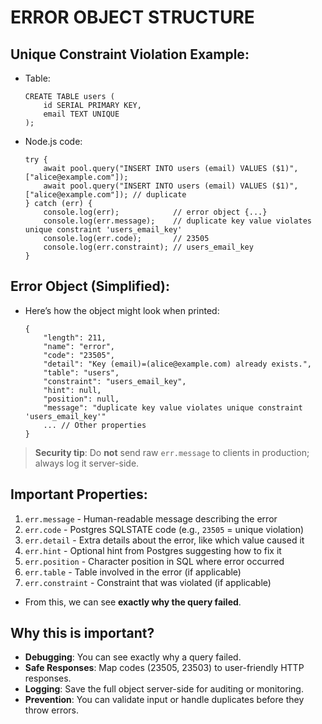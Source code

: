 # ERROR OBJECT STRUCTURE

## Unique Constraint Violation Example:

- Table:

  ```
  CREATE TABLE users (
      id SERIAL PRIMARY KEY,
      email TEXT UNIQUE
  );
  ```

- Node.js code:
  ```
  try {
      await pool.query("INSERT INTO users (email) VALUES ($1)", ["alice@example.com"]);
      await pool.query("INSERT INTO users (email) VALUES ($1)", ["alice@example.com"]); // duplicate
  } catch (err) {
      console.log(err);            // error object {...}
      console.log(err.message);    // duplicate key value violates unique constraint 'users_email_key'
      console.log(err.code);       // 23505
      console.log(err.constraint); // users_email_key
  }
  ```

## Error Object (Simplified):

- Here’s how the object might look when printed:
  ```
  {
      "length": 211,
      "name": "error",
      "code": "23505",
      "detail": "Key (email)=(alice@example.com) already exists.",
      "table": "users",
      "constraint": "users_email_key",
      "hint": null,
      "position": null,
      "message": "duplicate key value violates unique constraint 'users_email_key'"
      ... // Other properties
  }
  ```

> **Security tip**:
> Do **not** send raw `err.message` to clients in production; always log it server-side.

## Important Properties:

1. `err.message` - Human-readable message describing the error
2. `err.code` - Postgres SQLSTATE code (e.g., `23505` = unique violation)
3. `err.detail` - Extra details about the error, like which value caused it
4. `err.hint` - Optional hint from Postgres suggesting how to fix it
5. `err.position` - Character position in SQL where error occurred
6. `err.table` - Table involved in the error (if applicable)
7. `err.constraint` - Constraint that was violated (if applicable)

- From this, we can see **exactly why the query failed**.

## Why this is important?

- **Debugging**: You can see exactly why a query failed.
- **Safe Responses**: Map codes (23505, 23503) to user-friendly HTTP responses.
- **Logging**: Save the full object server-side for auditing or monitoring.
- **Prevention**: You can validate input or handle duplicates before they throw errors.
